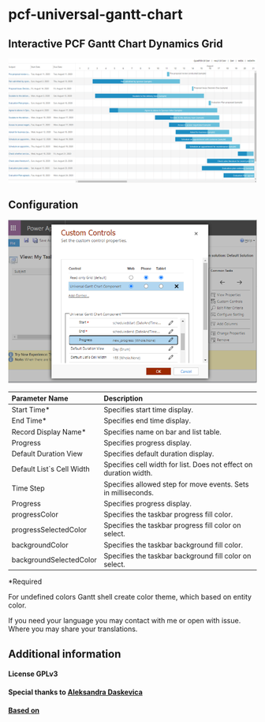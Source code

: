 # pcf-universal-gantt-chart

## Interactive PCF Gantt Chart Dynamics Grid

![example](https://github.com/MaTeMaTuK/pcf-universal-gantt-chart/blob/master/DocumentationAssets/ganttStandart.png)

## Configuration

![example](https://github.com/MaTeMaTuK/pcf-universal-gantt-chart/blob/master/DocumentationAssets/ganttStandartInstall.png)

| Parameter Name            | Description                                                       |
| :------------------------ | :---------------------------------------------------------------- |
| Start Time\*              | Specifies start time display.                                     |
| End Time\*                | Specifies end time display.                                       |
| Record Display Name\*     | Specifies name on bar and list table.                             |
| Progress                  | Specifies progress display.                                       |
| Default Duration View     | Specifies default duration display.                               |
| Default List`s Cell Width | Specifies cell width for list. Does not effect on duration width. |
| Time Step                 | Specifies allowed step for move events. Sets in milliseconds.     |
| Progress                  | Specifies progress display.                                       |
| progressColor             | Specifies the taskbar progress fill color.                        |
| progressSelectedColor     | Specifies the taskbar progress fill color on select.              |
| backgroundColor           | Specifies the taskbar background fill color.                      |
| backgroundSelectedColor   | Specifies the taskbar background fill color on select.            |

\*Required

For undefined colors Gantt shell create color theme, which based on entity color.

If you need your language you may contact with me or open with issue. Where you may share your translations.

## Additional information

#### License GPLv3

#### Special thanks to [Aleksandra Daskevica](mailto:aleksandra.daskevica@cgi.com)

#### [Based on](https://github.com/MaTeMaTuK/gantt-task-react)
